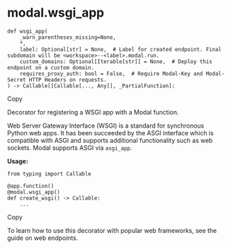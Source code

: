 # modal.wsgi_app

    
    
    def wsgi_app(
        _warn_parentheses_missing=None,
        *,
        label: Optional[str] = None,  # Label for created endpoint. Final subdomain will be <workspace>--<label>.modal.run.
        custom_domains: Optional[Iterable[str]] = None,  # Deploy this endpoint on a custom domain.
        requires_proxy_auth: bool = False,  # Require Modal-Key and Modal-Secret HTTP Headers on requests.
    ) -> Callable[[Callable[..., Any]], _PartialFunction]:

Copy

Decorator for registering a WSGI app with a Modal function.

Web Server Gateway Interface (WSGI) is a standard for synchronous Python web
apps. It has been succeeded by the ASGI interface which is compatible with
ASGI and supports additional functionality such as web sockets. Modal supports
ASGI via `asgi_app`.

**Usage:**

    
    
    from typing import Callable
    
    @app.function()
    @modal.wsgi_app()
    def create_wsgi() -> Callable:
        ...

Copy

To learn how to use this decorator with popular web frameworks, see the guide
on web endpoints.

